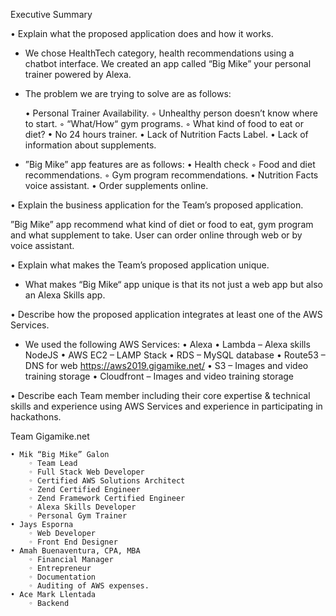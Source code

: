 ﻿Executive Summary 

• Explain what the proposed application does and how it works. 

- We chose HealthTech category, health recommendations using a chatbot interface. We created an app called “Big Mike” your personal trainer powered by Alexa.

- The problem we are trying to solve are as follows:

    • Personal Trainer Availability.
        ◦ Unhealthy person doesn’t know where to start. 
        ◦ “What/How“ gym programs. 
        ◦ What kind of food to eat or diet? 
    • No 24 hours trainer. 
    • Lack of Nutrition Facts Label. 
    • Lack of information about supplements.

- ”Big Mike” app features are as follows:
    • Health check
        ◦ Food and diet recommendations.
        ◦ Gym program recommendations.
    • Nutrition Facts voice assistant.
    • Order supplements online.

• Explain the business application for the Team’s proposed application. 

”Big Mike” app recommend what kind of diet or food to eat, gym program and what supplement to take. User can order online through web or by voice assistant.

• Explain what makes the Team’s proposed application unique. 

- What makes “Big Mike“ app unique is that its not just a web app but also an Alexa Skills app.

• Describe how the proposed application integrates at least one of the AWS Services. 

- We used the following AWS Services:
    • Alexa
    • Lambda – Alexa skills NodeJS
    • AWS EC2 – LAMP Stack
    • RDS – MySQL database
    • Route53 – DNS for web https://aws2019.gigamike.net/
    • S3 – Images and video training storage
    • Cloudfront – Images and video training storage

• Describe each Team member including their core expertise & technical skills and experience using AWS Services and experience in participating in hackathons.

Team Gigamike.net

    • Mik “Big Mike” Galon
        ◦ Team Lead
        ◦ Full Stack Web Developer
        ◦ Certified AWS Solutions Architect
        ◦ Zend Certified Engineer
        ◦ Zend Framework Certified Engineer
        ◦ Alexa Skills Developer
        ◦ Personal Gym Trainer
    • Jays Esporna
        ◦ Web Developer
        ◦ Front End Designer
    • Amah Buenaventura, CPA, MBA
        ◦ Financial Manager
        ◦ Entrepreneur
        ◦ Documentation
        ◦ Auditing of AWS expenses.
    • Ace Mark Llentada
        ◦ Backend
